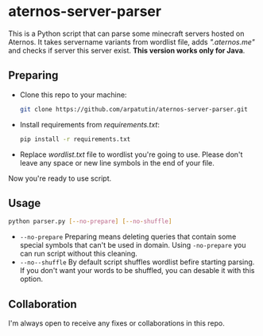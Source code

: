 # aternos-server-parser

This is a Python script that can parse some minecraft servers hosted on Aternos. It takes servername variants from wordlist file, adds _".aternos.me"_ and checks if server this server exist. **This version works only for Java**.

## Preparing

- Clone this repo to your machine:
    ```sh
    git clone https://github.com/arpatutin/aternos-server-parser.git
    ```
- Install requirements from _requirements.txt_:
  ```sh
  pip install -r requirements.txt
  ```
- Replace _wordlist.txt_ file to wordlist you're going to use. Please don't leave any space or new line symbols in the end of your file.

Now you're ready to use script. 

## Usage

```sh
python parser.py [--no-prepare] [--no-shuffle]
```

- ```--no-prepare```
  Preparing means deleting queries that contain some special symbols that can't be used in domain. Using ```-no-prepare``` you can run script without this cleaning.
- ```--no--shuffle```
  By default script shuffles wordlist befire starting parsing. If you don't want your words to be shuffled, you can desable it with this option.

## Collaboration

I'm always open to receive any fixes or collaborations in this repo.
